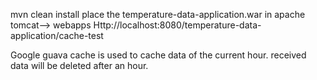 mvn clean install
place the temperature-data-application.war in apache tomcat--> webapps
Http://localhost:8080/temperature-data-application/cache-test

Google guava cache is used to cache data of the current hour.
received data will be deleted after an hour.


